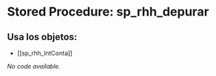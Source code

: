 # Stored Procedure: sp_rhh_depurar

## Usa los objetos:
- [[sp_rhh_IntConta]]

*No code available.*
